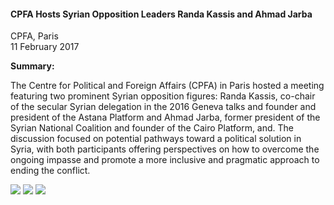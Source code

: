 <h4>CPFA Hosts Syrian Opposition Leaders Randa Kassis and Ahmad Jarba</h4>

CPFA, Paris<br>
11 February 2017

<b>Summary:</b>

The Centre for Political and Foreign Affairs (CPFA) in Paris hosted a meeting featuring two prominent Syrian opposition figures: Randa Kassis, co-chair of the secular Syrian delegation in the 2016 Geneva talks and founder and president of the Astana Platform and Ahmad Jarba, former president of the Syrian National Coalition and founder of the Cairo Platform, and. The discussion focused on potential pathways toward a political solution in Syria, with both participants offering perspectives on how to overcome the ongoing impasse and promote a more inclusive and pragmatic approach to ending the conflict.

![](52.JPG)
![](53.JPG)
![](54.JPG)
<p></p>
